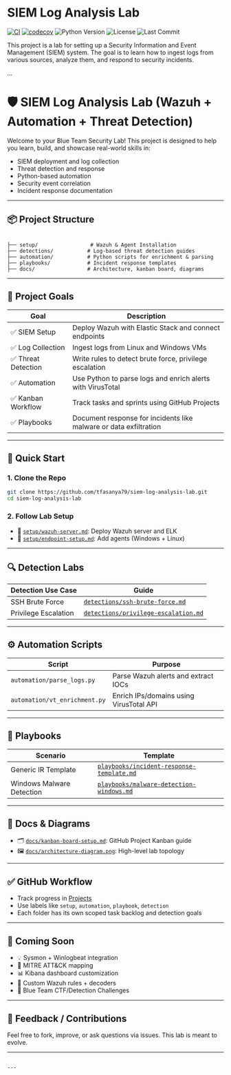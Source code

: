 # SIEM Log Analysis Lab

[![CI](https://github.com/tfasanya79/siem-log-analysis-lab/actions/workflows/main.yml/badge.svg)](https://github.com/tfasanya79/siem-log-analysis-lab/actions/workflows/main.yml)
[![codecov](https://codecov.io/gh/tfasanya79/siem-log-analysis-lab/branch/main/graph/badge.svg)](https://codecov.io/gh/tfasanya79/siem-log-analysis-lab)
![Python Version](https://img.shields.io/badge/python-3.12.3-blue.svg)
![License](https://img.shields.io/github/license/tfasanya79/siem-log-analysis-lab)
![Last Commit](https://img.shields.io/github/last-commit/tfasanya79/siem-log-analysis-lab)

This project is a lab for setting up a Security Information and Event Management (SIEM) system. The goal is to learn how to ingest logs from various sources, analyze them, and respond to security incidents.

...
# 🛡️ SIEM Log Analysis Lab (Wazuh + Automation + Threat Detection)

Welcome to your Blue Team Security Lab! This project is designed to help you learn, build, and showcase real-world skills in:

- SIEM deployment and log collection
- Threat detection and response
- Python-based automation
- Security event correlation
- Incident response documentation

---

## 📦 Project Structure

```

├── setup/                 # Wazuh & Agent Installation
├── detections/           # Log-based threat detection guides
├── automation/           # Python scripts for enrichment & parsing
├── playbooks/            # Incident response templates
├── docs/                 # Architecture, kanban board, diagrams

````

---

## 🎯 Project Goals

| Goal | Description |
|------|-------------|
| ✅ SIEM Setup | Deploy Wazuh with Elastic Stack and connect endpoints |
| ✅ Log Collection | Ingest logs from Linux and Windows VMs |
| ✅ Threat Detection | Write rules to detect brute force, privilege escalation |
| ✅ Automation | Use Python to parse logs and enrich alerts with VirusTotal |
| ✅ Kanban Workflow | Track tasks and sprints using GitHub Projects |
| ✅ Playbooks | Document response for incidents like malware or data exfiltration |

---

## 🚀 Quick Start

### 1. Clone the Repo

```bash
git clone https://github.com/tfasanya79/siem-log-analysis-lab.git
cd siem-log-analysis-lab
````

### 2. Follow Lab Setup

* 📁 [`setup/wazuh-server.md`](setup/wazuh-server.md): Deploy Wazuh server and ELK
* 📁 [`setup/endpoint-setup.md`](setup/endpoint-setup.md): Add agents (Windows + Linux)

---

## 🔍 Detection Labs

| Detection Use Case   | Guide                                                                      |
| -------------------- | -------------------------------------------------------------------------- |
| SSH Brute Force      | [`detections/ssh-brute-force.md`](detections/ssh-brute-force.md)           |
| Privilege Escalation | [`detections/privilege-escalation.md`](detections/privilege-escalation.md) |

---

## ⚙️ Automation Scripts

| Script                        | Purpose                                 |
| ----------------------------- | --------------------------------------- |
| `automation/parse_logs.py`    | Parse Wazuh alerts and extract IOCs     |
| `automation/vt_enrichment.py` | Enrich IPs/domains using VirusTotal API |

---

## 📘 Playbooks

| Scenario                  | Template                                                                             |
| ------------------------- | ------------------------------------------------------------------------------------ |
| Generic IR Template       | [`playbooks/incident-response-template.md`](playbooks/incident-response-template.md) |
| Windows Malware Detection | [`playbooks/malware-detection-windows.md`](playbooks/malware-detection-windows.md)   |

---

## 🧠 Docs & Diagrams

* 🗂 [`docs/kanban-board-setup.md`](docs/kanban-board-setup.md): GitHub Project Kanban guide
* 🖼 [`docs/architecture-diagram.png`](docs/architecture-diagram.png): High-level lab topology

---

## ✅ GitHub Workflow

* Track progress in [Projects](../../projects)
* Use labels like `setup`, `automation`, `playbook`, `detection`
* Each folder has its own scoped task backlog and detection goals

---

## 🤖 Coming Soon

* 💡 Sysmon + Winlogbeat integration
* 📡 MITRE ATT\&CK mapping
* 📊 Kibana dashboard customization
* 🧪 Custom Wazuh rules + decoders
* 🎯 Blue Team CTF/Detection Challenges

---

## 💬 Feedback / Contributions

Feel free to fork, improve, or ask questions via issues. This lab is meant to evolve.

---

````

---

